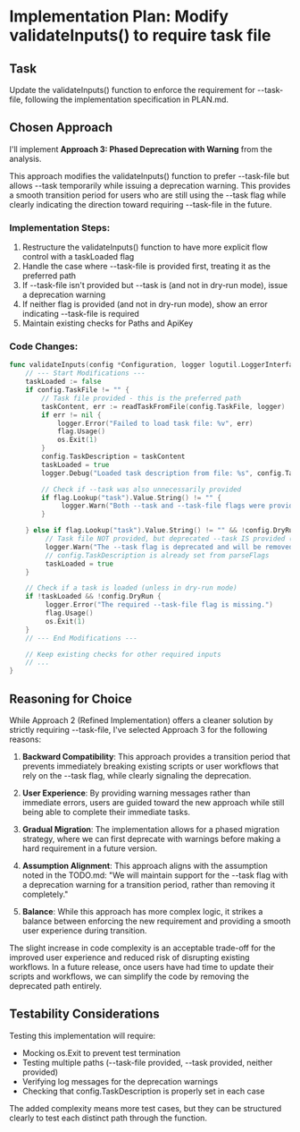 # Implementation Plan: Modify validateInputs() to require task file

## Task
Update the validateInputs() function to enforce the requirement for --task-file, following the implementation specification in PLAN.md.

## Chosen Approach
I'll implement **Approach 3: Phased Deprecation with Warning** from the analysis.

This approach modifies the validateInputs() function to prefer --task-file but allows --task temporarily while issuing a deprecation warning. This provides a smooth transition period for users who are still using the --task flag while clearly indicating the direction toward requiring --task-file in the future.

### Implementation Steps:
1. Restructure the validateInputs() function to have more explicit flow control with a taskLoaded flag
2. Handle the case where --task-file is provided first, treating it as the preferred path
3. If --task-file isn't provided but --task is (and not in dry-run mode), issue a deprecation warning
4. If neither flag is provided (and not in dry-run mode), show an error indicating --task-file is required
5. Maintain existing checks for Paths and ApiKey

### Code Changes:

```go
func validateInputs(config *Configuration, logger logutil.LoggerInterface) {
    // --- Start Modifications ---
    taskLoaded := false
    if config.TaskFile != "" {
        // Task file provided - this is the preferred path
        taskContent, err := readTaskFromFile(config.TaskFile, logger)
        if err != nil {
            logger.Error("Failed to load task file: %v", err)
            flag.Usage()
            os.Exit(1)
        }
        config.TaskDescription = taskContent
        taskLoaded = true
        logger.Debug("Loaded task description from file: %s", config.TaskFile)

        // Check if --task was also unnecessarily provided
        if flag.Lookup("task").Value.String() != "" {
             logger.Warn("Both --task and --task-file flags were provided. Using task from --task-file. The --task flag is deprecated.")
        }

    } else if flag.Lookup("task").Value.String() != "" && !config.DryRun {
         // Task file NOT provided, but deprecated --task IS provided (and not dry run)
         logger.Warn("The --task flag is deprecated and will be removed in a future version. Please use --task-file instead.")
         // config.TaskDescription is already set from parseFlags
         taskLoaded = true
    }

    // Check if a task is loaded (unless in dry-run mode)
    if !taskLoaded && !config.DryRun {
         logger.Error("The required --task-file flag is missing.")
         flag.Usage()
         os.Exit(1)
    }
    // --- End Modifications ---

    // Keep existing checks for other required inputs
    // ...
}
```

## Reasoning for Choice

While Approach 2 (Refined Implementation) offers a cleaner solution by strictly requiring --task-file, I've selected Approach 3 for the following reasons:

1. **Backward Compatibility**: This approach provides a transition period that prevents immediately breaking existing scripts or user workflows that rely on the --task flag, while clearly signaling the deprecation.

2. **User Experience**: By providing warning messages rather than immediate errors, users are guided toward the new approach while still being able to complete their immediate tasks.

3. **Gradual Migration**: The implementation allows for a phased migration strategy, where we can first deprecate with warnings before making a hard requirement in a future version.

4. **Assumption Alignment**: This approach aligns with the assumption noted in the TODO.md: "We will maintain support for the --task flag with a deprecation warning for a transition period, rather than removing it completely."

5. **Balance**: While this approach has more complex logic, it strikes a balance between enforcing the new requirement and providing a smooth user experience during transition.

The slight increase in code complexity is an acceptable trade-off for the improved user experience and reduced risk of disrupting existing workflows. In a future release, once users have had time to update their scripts and workflows, we can simplify the code by removing the deprecated path entirely.

## Testability Considerations

Testing this implementation will require:
- Mocking os.Exit to prevent test termination
- Testing multiple paths (--task-file provided, --task provided, neither provided)
- Verifying log messages for the deprecation warnings
- Checking that config.TaskDescription is properly set in each case

The added complexity means more test cases, but they can be structured clearly to test each distinct path through the function.